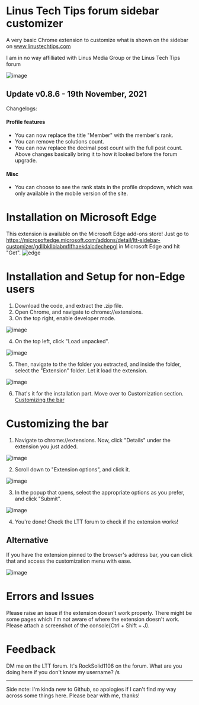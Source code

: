 # Linus Tech Tips forum sidebar customizer

A very basic Chrome extension to customize what is shown on the sidebar on www.linustechtips.com

I am in no way affilliated with Linus Media Group or the Linus Tech Tips forum

![image](https://user-images.githubusercontent.com/83384667/141053644-68d6a89f-6fa7-4c0a-8a1d-be77f8dddc4c.png)


## Update v0.8.6 - 19th November, 2021
Changelogs:

#### Profile features
- You can now replace the title "Member" with the member's rank.
- You can remove the solutions count.
- You can now replace the decimal post count with the full post count. Above changes basically bring it to how it looked before the forum upgrade.

#### Misc
- You can choose to see the rank stats in the profile dropdown, which was only available in the mobile version of the site.



# Installation on Microsoft Edge
This extension is available on the Microsoft Edge add-ons store!
Just go to https://microsoftedge.microsoft.com/addons/detail/ltt-sidebar-customizer/gdllbkllblabmflfhaekdalcdechepgl in Microsoft Edge and hit "Get".
![edge](https://user-images.githubusercontent.com/83384667/141669386-4e976538-f6f9-4f31-ac0a-e00b68424c26.png)



# Installation and Setup for non-Edge users

1. Download the code, and extract the .zip file.
2. Open Chrome, and navigate to chrome://extensions.
3. On the top right, enable developer mode.

![image](https://user-images.githubusercontent.com/84492239/138812513-55392678-fa16-4104-8a7b-c9db8c5ec8bf.png)

4. On the top left, click "Load unpacked".

![image](https://user-images.githubusercontent.com/84492239/138812532-dcec8e73-5496-4008-9737-0e1018e01b74.png)

5. Then, navigate to the the folder you extracted, and inside the folder, select the "Extension" folder. Let it load the extension.

![image](https://user-images.githubusercontent.com/84492239/138812632-2890408f-e1d9-432b-938e-37378d7c567b.png)

6. That's it for the installation part. Move over to Customization section. [Customizing the bar](https://github.com/RockSolid1106/LTT-Sidebar-customizer/blob/main/README.md#customizing-the-bar)

# Customizing the bar
1. Navigate to chrome://extensions. Now, click "Details" under the extension you just added.

![image](https://user-images.githubusercontent.com/84492239/138812790-72d753bc-c6c4-4a73-868c-a7b3d76129a8.png)

2. Scroll down to "Extension options", and click it.

![image](https://user-images.githubusercontent.com/84492239/138812988-a73ff769-8206-4af1-acf9-77fe64c75499.png)

3. In the popup that opens, select the appropriate options as you prefer, and click "Submit".

![image](https://user-images.githubusercontent.com/84492239/140895203-652e2fc3-4fa2-4840-ba57-699e593f2348.png)

4. You're done! Check the LTT forum to check if the extension works!

## Alternative
If you have the extension pinned to the browser's address bar, you can click that and access the customization menu with ease.


![image](https://user-images.githubusercontent.com/84492239/140894601-6875b69f-001a-4e34-a70e-63b4a0f8a5ad.png)



# Errors and Issues
Please raise an issue if the extension doesn't work properly. There might be some pages which I'm not aware of where the extension doesn't work. Please attach a screenshot of the console(Ctrl + Shift + J).

# Feedback
DM me on the LTT forum. It's RockSolid1106 on the forum. What are you doing here if you don't know my username? /s

---------------------------------
Side note: I'm kinda new to Github, so apologies if I can't find my way across some things here. Please bear with me, thanks!

